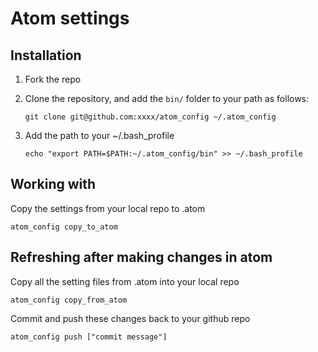 # Atom settings

## Installation
1. Fork the repo

2. Clone the repository, and add the ```bin/``` folder to your path as follows:

    ```git clone git@github.com:xxxx/atom_config ~/.atom_config```

3. Add the path to your ~/.bash_profile

    ```echo "export PATH=$PATH:~/.atom_config/bin" >> ~/.bash_profile```

## Working with

Copy the settings from your local repo to .atom

```atom_config copy_to_atom```

## Refreshing after making changes in atom

Copy all the setting files from .atom into your local repo

```atom_config copy_from_atom```

Commit and push these changes back to your github repo

```atom_config push ["commit message"]```
